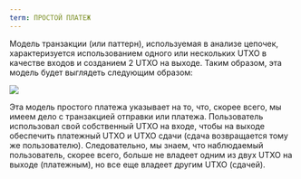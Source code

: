 ```yaml
---
term: ПРОСТОЙ ПЛАТЕЖ
---
```


Модель транзакции (или паттерн), используемая в анализе цепочек, характеризуется использованием одного или нескольких UTXO в качестве входов и созданием 2 UTXO на выходе. Таким образом, эта модель будет выглядеть следующим образом:

![](../../dictionnaire/assets/5.png)

Эта модель простого платежа указывает на то, что, скорее всего, мы имеем дело с транзакцией отправки или платежа. Пользователь использовал свой собственный UTXO на входе, чтобы на выходе обеспечить платежный UTXO и UTXO сдачи (сдача возвращается тому же пользователю). Следовательно, мы знаем, что наблюдаемый пользователь, скорее всего, больше не владеет одним из двух UTXO на выходе (платежным), но все еще владеет другим UTXO (сдачей).